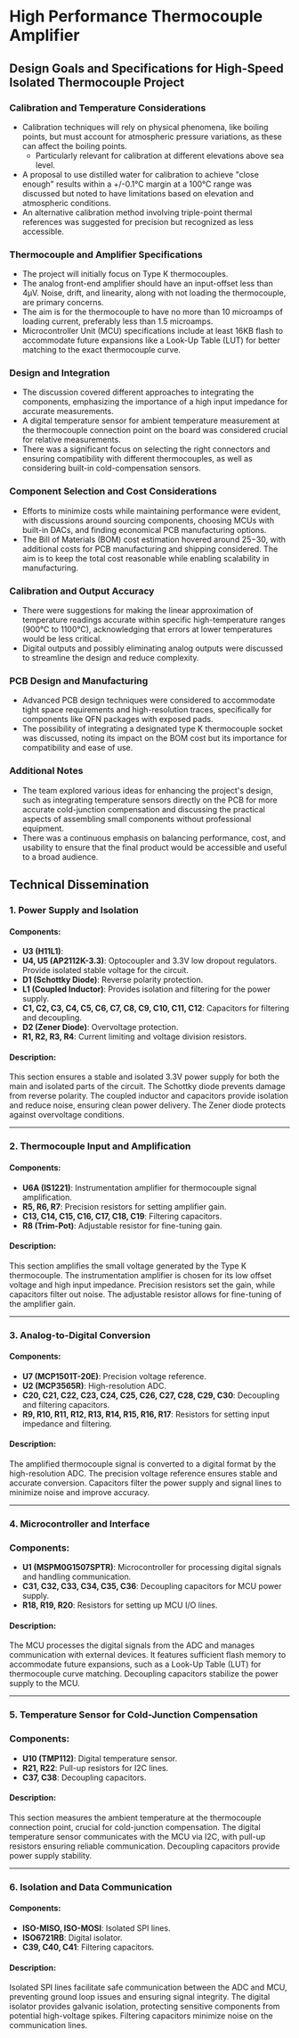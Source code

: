 # High Performance Thermocouple Amplifier

## Design Goals and Specifications for High-Speed Isolated Thermocouple Project

### Calibration and Temperature Considerations
- Calibration techniques will rely on physical phenomena, like boiling points, but must account for atmospheric pressure variations, as these can affect the boiling points. 
    - Particularly relevant for calibration at different elevations above sea level.
- A proposal to use distilled water for calibration to achieve "close enough" results within a +/-0.1°C margin at a 100°C range was discussed but noted to have limitations based on elevation and atmospheric conditions.
- An alternative calibration method involving triple-point thermal references was suggested for precision but recognized as less accessible.

### Thermocouple and Amplifier Specifications
- The project will initially focus on Type K thermocouples.
- The analog front-end amplifier should have an input-offset less than 4μV. Noise, drift, and linearity, along with not loading the thermocouple, are primary concerns.
- The aim is for the thermocouple to have no more than 10 microamps of loading current, preferably less than 1.5 microamps.
- Microcontroller Unit (MCU) specifications include at least 16KB flash to accommodate future expansions like a Look-Up Table (LUT) for better matching to the exact thermocouple curve.

### Design and Integration
- The discussion covered different approaches to integrating the components, emphasizing the importance of a high input impedance for accurate measurements.
- A digital temperature sensor for ambient temperature measurement at the thermocouple connection point on the board was considered crucial for relative measurements.
- There was a significant focus on selecting the right connectors and ensuring compatibility with different thermocouples, as well as considering built-in cold-compensation sensors.

### Component Selection and Cost Considerations
- Efforts to minimize costs while maintaining performance were evident, with discussions around sourcing components, choosing MCUs with built-in DACs, and finding economical PCB manufacturing options.
- The Bill of Materials (BOM) cost estimation hovered around $25-$30, with additional costs for PCB manufacturing and shipping considered. The aim is to keep the total cost reasonable while enabling scalability in manufacturing.

### Calibration and Output Accuracy
- There were suggestions for making the linear approximation of temperature readings accurate within specific high-temperature ranges (900°C to 1100°C), acknowledging that errors at lower temperatures would be less critical.
- Digital outputs and possibly eliminating analog outputs were discussed to streamline the design and reduce complexity.

### PCB Design and Manufacturing
- Advanced PCB design techniques were considered to accommodate tight space requirements and high-resolution traces, specifically for components like QFN packages with exposed pads.
- The possibility of integrating a designated type K thermocouple socket was discussed, noting its impact on the BOM cost but its importance for compatibility and ease of use.

### Additional Notes
- The team explored various ideas for enhancing the project's design, such as integrating temperature sensors directly on the PCB for more accurate cold-junction compensation and discussing the practical aspects of assembling small components without professional equipment.
- There was a continuous emphasis on balancing performance, cost, and usability to ensure that the final product would be accessible and useful to a broad audience.

## Technical Dissemination

### 1. Power Supply and Isolation

#### Components:
- **U3 (H11L1)**: 
- **U4, U5 (AP2112K-3.3)**: Optocoupler and 3.3V low dropout regulators. Provide isolated stable voltage for the circuit.
- **D1 (Schottky Diode)**: Reverse polarity protection.
- **L1 (Coupled Inductor)**: Provides isolation and filtering for the power supply.
- **C1, C2, C3, C4, C5, C6, C7, C8, C9, C10, C11, C12**: Capacitors for filtering and decoupling.
- **D2 (Zener Diode)**: Overvoltage protection.
- **R1, R2, R3, R4**: Current limiting and voltage division resistors.

#### Description:
This section ensures a stable and isolated 3.3V power supply for both the main and isolated parts of the circuit. The Schottky diode prevents damage from reverse polarity. The coupled inductor and capacitors provide isolation and reduce noise, ensuring clean power delivery. The Zener diode protects against overvoltage conditions.

---

### 2. Thermocouple Input and Amplification

#### Components:
- **U6A (IS1221)**: Instrumentation amplifier for thermocouple signal amplification.
- **R5, R6, R7**: Precision resistors for setting amplifier gain.
- **C13, C14, C15, C16, C17, C18, C19**: Filtering capacitors.
- **R8 (Trim-Pot)**: Adjustable resistor for fine-tuning gain.

#### Description:
This section amplifies the small voltage generated by the Type K thermocouple. The instrumentation amplifier is chosen for its low offset voltage and high input impedance. Precision resistors set the gain, while capacitors filter out noise. The adjustable resistor allows for fine-tuning of the amplifier gain.

---

### 3. Analog-to-Digital Conversion

#### Components:
- **U7 (MCP1501T-20E)**: Precision voltage reference.
- **U2 (MCP3565R)**: High-resolution ADC.
- **C20, C21, C22, C23, C24, C25, C26, C27, C28, C29, C30**: Decoupling and filtering capacitors.
- **R9, R10, R11, R12, R13, R14, R15, R16, R17**: Resistors for setting input impedance and filtering.

#### Description:
The amplified thermocouple signal is converted to a digital format by the high-resolution ADC. The precision voltage reference ensures stable and accurate conversion. Capacitors filter the power supply and signal lines to minimize noise and improve accuracy.

---

### 4. Microcontroller and Interface

### Components:
- **U1 (MSPM0G1507SPTR)**: Microcontroller for processing digital signals and handling communication.
- **C31, C32, C33, C34, C35, C36**: Decoupling capacitors for MCU power supply.
- **R18, R19, R20**: Resistors for setting up MCU I/O lines.

#### Description:
The MCU processes the digital signals from the ADC and manages communication with external devices. It features sufficient flash memory to accommodate future expansions, such as a Look-Up Table (LUT) for thermocouple curve matching. Decoupling capacitors stabilize the power supply to the MCU.

---

### 5. Temperature Sensor for Cold-Junction Compensation

### Components:
- **U10 (TMP112)**: Digital temperature sensor.
- **R21, R22**: Pull-up resistors for I2C lines.
- **C37, C38**: Decoupling capacitors.

#### Description:
This section measures the ambient temperature at the thermocouple connection point, crucial for cold-junction compensation. The digital temperature sensor communicates with the MCU via I2C, with pull-up resistors ensuring reliable communication. Decoupling capacitors provide power supply stability.

---

### 6. Isolation and Data Communication

#### Components:
- **ISO-MISO, ISO-MOSI**: Isolated SPI lines.
- **ISO6721RB**: Digital isolator.
- **C39, C40, C41**: Filtering capacitors.

#### Description:
Isolated SPI lines facilitate safe communication between the ADC and MCU, preventing ground loop issues and ensuring signal integrity. The digital isolator provides galvanic isolation, protecting sensitive components from potential high-voltage spikes. Filtering capacitors minimize noise on the communication lines.
